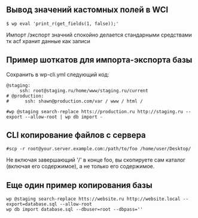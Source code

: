 ## Вывод значений кастомных полей в WCI
`$ wp eval 'print_r(get_fields(1, false));'`

Импорт /экспорт значний спокойно делается стандарными средствами тк  acf хранит данные как записи

## Пример шоткатов для импорта-экспорта базы
Сохранить в wp-cli.yml следующий код:
```
@staging: 
     ssh: root@staging.ru/home/www/staging.ru/current
# @production: 
#      ssh: shawn@production.com/var / www / html /

#wp @staging search-replace htts://production.ru http://staging.ru --export --allow-root | wp db import -
```

## CLI копирование файлов с сервера
```
#scp -r root@your.server.example.com:/path/to/foo /home/user/Desktop/
```
Не включая завершающий '/' в конце foo, вы скопируете сам каталог (включая его содержимое), а не только его содержимое.

## Еще один пример копирования базы
```
wp @staging search-replace htts://website.ru http://website.local --export=database.sql --allow-root
wp db import database.sql --dbuser=root --dbpass=''
```